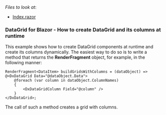 <!-- default file list -->
*Files to look at*:

* [Index.razor](./CS/BlazorProject/Pages/Index.razor)
<!-- default file list end -->

### DataGrid for Blazor - How to create DataGrid and its columns at runtime

This example shows how to create DataGrid components at runtime and create its columns dynamically.
The easiest way to do so is to write a method that returns the **RenderFragment<T>** object, for example, in the following manner:
```
RenderFragment<DataItem> buildGridsWithColumns = (dataObject) =>
@<DxDataGrid Data="@dataObject.Data">
    @foreach (var column in dataObject.ColumnNames)
    {
        <DxDataGridColumn Field="@column" />
    }
</DxDataGrid>;
```
The call of such a method creates a grid with columns.
